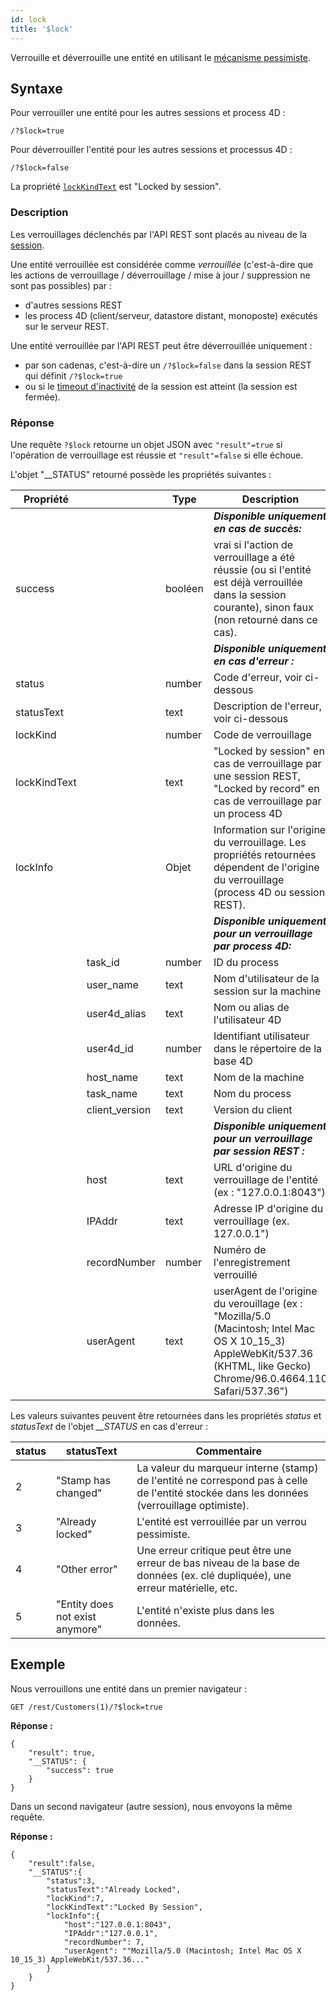 ```yaml
---
id: lock
title: '$lock'
---
```



Verrouille et déverrouille une entité en utilisant le [mécanisme pessimiste](../ORDA/entities.md#pessimistic-lock).


## Syntaxe

Pour verrouiller une entité pour les autres sessions et process 4D :

```
/?$lock=true
```


Pour déverrouiller l'entité pour les autres sessions et processus 4D :

```
/?$lock=false
```


La propriété [`lockKindText`](../API/EntityClass.html#lock) est "Locked by session".


### Description

Les verrouillages déclenchés par l'API REST sont placés au niveau de la [session](authUsers.md#opening-sessions).

Une entité verrouillée est considérée comme *verrouillée* (c'est-à-dire que les actions de verrouillage / déverrouillage / mise à jour / suppression ne sont pas possibles) par :

- d'autres sessions REST
- les process 4D (client/serveur, datastore distant, monoposte) exécutés sur le serveur REST.

Une entité verrouillée par l'API REST peut être déverrouillée uniquement :

- par son cadenas, c'est-à-dire un `/?$lock=false` dans la session REST qui définit `/?$lock=true`
- ou si le [timeout d'inactivité]($directory.md) de la session est atteint (la session est fermée).

### Réponse

Une requête `?$lock` retourne un objet JSON avec `"result"=true` si l'opération de verrouillage est réussie et `"result"=false` si elle échoue.

L'objet "__STATUS" retourné possède les propriétés suivantes :

| Propriété    |                | Type    | Description                                                                                                                                                                |
| ------------ | -------------- | ------- | -------------------------------------------------------------------------------------------------------------------------------------------------------------------------- |
|              |                |         | ***Disponible uniquement en cas de succès:***                                                                                                                              |
| success      |                | booléen | vrai si l'action de verrouillage a été réussie (ou si l'entité est déjà verrouillée dans la session courante), sinon faux (non retourné dans ce cas).                      |
|              |                |         | ***Disponible uniquement en cas d'erreur :***                                                                                                                              |
| status       |                | number  | Code d'erreur, voir ci-dessous                                                                                                                                             |
| statusText   |                | text    | Description de l'erreur, voir ci-dessous                                                                                                                                   |
| lockKind     |                | number  | Code de verrouillage                                                                                                                                                       |
| lockKindText |                | text    | "Locked by session" en cas de verrouillage par une session REST, "Locked by record" en cas de verrouillage par un process 4D                                               |
| lockInfo     |                | Objet   | Information sur l'origine du verrouillage. Les propriétés retournées dépendent de l'origine du verrouillage (process 4D ou session REST).                                  |
|              |                |         | ***Disponible uniquement pour un verrouillage par process 4D:***                                                                                                           |
|              | task_id        | number  | ID du process                                                                                                                                                              |
|              | user_name      | text    | Nom d'utilisateur de la session sur la machine                                                                                                                             |
|              | user4d_alias   | text    | Nom ou alias de l'utilisateur 4D                                                                                                                                           |
|              | user4d_id      | number  | Identifiant utilisateur dans le répertoire de la base 4D                                                                                                                   |
|              | host_name      | text    | Nom de la machine                                                                                                                                                          |
|              | task_name      | text    | Nom du process                                                                                                                                                             |
|              | client_version | text    | Version du client                                                                                                                                                          |
|              |                |         | ***Disponible uniquement pour un verrouillage par session REST :***                                                                                                        |
|              | host           | text    | URL d'origine du verrouillage de l'entité (ex : "127.0.0.1:8043")                                                                                                          |
|              | IPAddr         | text    | Adresse IP d'origine du verrouillage (ex. 127.0.0.1")                                                                                                                      |
|              | recordNumber   | number  | Numéro de l'enregistrement verrouillé                                                                                                                                      |
|              | userAgent      | text    | userAgent de l'origine du verouillage (ex : "Mozilla/5.0 (Macintosh; Intel Mac OS X 10_15_3) AppleWebKit/537.36 (KHTML, like Gecko) Chrome/96.0.4664.110 Safari/537.36") |


Les valeurs suivantes peuvent être retournées dans les propriétés *status* et *statusText* de l'objet *__STATUS* en cas d'erreur :

| status | statusText                      | Commentaire                                                                                                                                |
| ------ | ------------------------------- | ------------------------------------------------------------------------------------------------------------------------------------------ |
| 2      | "Stamp has changed"             | La valeur du marqueur interne (stamp) de l'entité ne correspond pas à celle de l'entité stockée dans les données (verrouillage optimiste). |
| 3      | "Already locked"                | L'entité est verrouillée par un verrou pessimiste.                                                                                         |
| 4      | "Other error"                   | Une erreur critique peut être une erreur de bas niveau de la base de données (ex. clé dupliquée), une erreur matérielle, etc.              |
| 5      | "Entity does not exist anymore" | L'entité n'existe plus dans les données.                                                                                                   |




## Exemple


Nous verrouillons une entité dans un premier navigateur :

```
GET /rest/Customers(1)/?$lock=true
```

**Réponse :**

```
{
    "result": true,
    "__STATUS": {
        "success": true
    }
}
```

Dans un second navigateur (autre session), nous envoyons la même requête.

**Réponse :**

```
{
    "result":false,
    "__STATUS":{
        "status":3,
        "statusText":"Already Locked",
        "lockKind":7,
        "lockKindText":"Locked By Session",
        "lockInfo":{
            "host":"127.0.0.1:8043",
            "IPAddr":"127.0.0.1",
            "recordNumber": 7,
            "userAgent": ""Mozilla/5.0 (Macintosh; Intel Mac OS X 10_15_3) AppleWebKit/537.36..."
        }
    }
}
```

